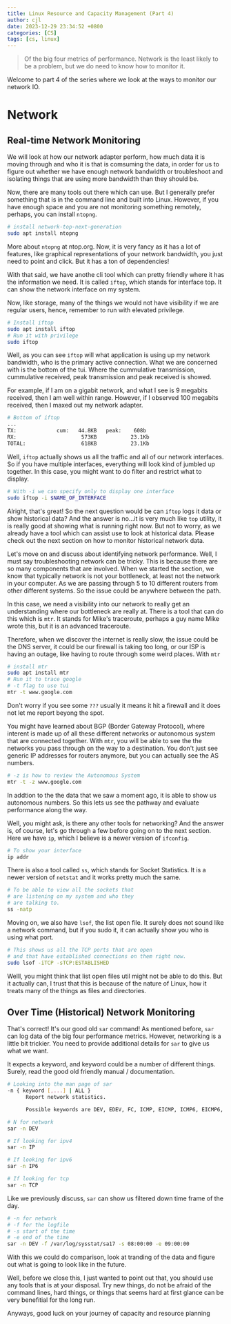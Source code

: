 ```yaml
---
title: Linux Resource and Capacity Management (Part 4)
author: cjl
date: 2023-12-29 23:34:52 +0800
categories: [CS]
tags: [cs, linux]
---
```


> Of the big four metrics of performance.
> Network is the least likely to be a problem,
> but we do need to know how to monitor it.

Welcome to part 4 of the series where we look at
the ways to monitor our network IO.

# Network

## Real-time Network Monitoring

We will look at how our network adapter perform, 
how much data it is moving through and who it is 
that is comsuming the data, in order for us to figure out
whether we have enough network bandwidth or troubleshoot and isolating
things that are using more bandwidth than they should be.

Now, there are many tools out there which can use.
But I generally prefer something that is in the command line and
built into Linux. However, if you have enough space and you are not
monitoring something remotely, perhaps, you can install `ntopng`.

```bash
# install network-top-next-generation
sudo apt install ntopng 
```

More about `ntopng` at ntop.org. Now, it is very fancy as it has a lot of
features, like graphical representations of your network bandwidth, you just
need to point and click. But it has a ton of dependencies!

With that said, we have anothe cli tool which can pretty friendly
where it has the information we need. It is called `iftop`, which stands
for interface top. It can show the network interface on my system.

Now, like storage, many of the things we would not have visibility if
we are regular users, hence, remember to run with elevated privilege.

```bash
# Install iftop
sudo apt install iftop
# Run it with privilege
sudo iftop
```

Well, as you can see `iftop` will what application is using up
my network bandwidth, who is the primary active connection.
What we are concerned with is the bottom of the tui.
Where the cummulative transmission, cummulative received,
peak transmission and peak received is showed.

For example, if I am on a gigabit network, and what I see is 9 megabits
received, then I am well within range. However, if I observed 100 megabits
received, then I maxed out my network adapter.

```bash
# Bottom of iftop
...
TX:             cum:   44.8KB   peak:    608b                                                                                                                             rates:      0b      0b     45b
RX:                     573KB           23.1Kb                                                                                                                                        0b    205b   1.41Kb
TOTAL:                  618KB           23.1Kb                                                                                                                                        0b    205b   1.45Kb
```

Well, `iftop` actually shows us all the traffic and all of our
network interfaces. So if you have multiple interfaces, everything
will look kind of jumbled up together. In this case, you might want to
do filter and restrict what to display.

```bash
# With -i we can specify only to display one interface
sudo iftop -i $NAME_OF_INTERFACE
```

Alright, that's great! So the next question would be can `iftop` logs
it data or show historical data? And the answer is no...it is very much 
like `top` utility, it is really good at showing what is running right now.
But not to worry, as we already have a tool which can assist use to look
at historical data. Please check out the next section on how to monitor
historical network data.

Let's move on and discuss about identifying network performance. Well,
I must say troubleshooting network can be tricky.
This is because there are so many components that are involved.
When we started the section, we know that typically network is not your
bottleneck, at least not the network in your computer. As we are passing
through 5 to 10 different routers from other different systems. So the
issue could be anywhere between the path.

In this case, we need a visibility into our network to really get an
understanding where our bottleneck are really at. There is a tool that can
do this which is `mtr`. It stands for Mike's traceroute, perhaps a guy name
Mike wrote this, but it is an advanced traceroute.

Therefore, when we discover the internet is really slow, the issue could be
the DNS server, it could be our firewall is taking too long, or our ISP
is having an outage, like having to route through some weird places. With `mtr`

```bash
# install mtr
sudo apt install mtr
# Run it to trace google
# -t flag to use tui
mtr -t www.google.com
```

Don't worry if you see some `???` usually it means it hit a firewall and it
does not let me report beyong the spot.

You might have learned about BGP (Border Gateway Protocol), where interent is
made up of all these different networks or autonomous system that are connected
together. With `mtr`, you will be able to see the the networks you pass through
on the way to a destination. You don't just see generic IP addresses for routers
anymore, but you can actually see the AS numbers.

```bash
# -z is how to review the Autonomous System
mtr -t -z www.google.com
```

In addtion to the the data that we saw a moment ago, it is able to show us
autonomous numbers. So this lets us see the pathway and evaluate performance
along the way.

Well, you might ask, is there any other tools for networking?
And the answer is, of course, let's go through a few before going on to the
next section. Here we have `ip`, which I believe is a newer version of
`ifconfig`.

```bash
# To show your interface
ip addr
```

There is also a tool called `ss`, which stands for Socket Statistics. It
is a newer version of `netstat` and it works pretty much the same.

```bash
# To be able to view all the sockets that
# are listening on my system and who they
# are talking to.
ss -natp
```

Moving on, we also have `lsof`, the list open file. It surely does not sound
like a network command, but if you sudo it, it can actually show you who is
using what port.

```bash
# This shows us all the TCP ports that are open
# and that have established connections on them right now.
sudo lsof -iTCP -sTCP:ESTABLISHED
```

Welll, you might think that list open files util might not be able to do this.
But it actually can, I trust that this is because of the nature of Linux, how
it treats many of the things as files and directories.

## Over Time (Historical) Network Monitoring

That's correct! It's our good old `sar` command!
As mentioned before, `sar` can log data of the big four performance metrics.
However, networking is a little bit trickier. You need to provide additional
details for `sar` to give us what we want.

It expects a keyword, and keyword could be a number of different things.
Surely, read the good old friendly manual / documentation.

```bash
# Looking into the man page of sar
-n { keyword [,...] | ALL }
      Report network statistics.

      Possible keywords are DEV, EDEV, FC, ICMP, EICMP, ICMP6, EICMP6, IP, EIP, IP6, EIP6, NFS, NFSD, SOCK, SOCK6, SOFT, TCP, ETCP, UDP and UDP6.

# N for network
sar -n DEV

# If looking for ipv4
sar -n IP

# If looking for ipv6
sar -n IP6

# If looking for tcp
sar -n TCP
```

Like we previously discuss, `sar` can show us filtered down time frame of
the day.

```bash
# -n for network
# -f for the logfile
# -s start of the time
# -e end of the time
sar -n DEV -f /var/log/sysstat/sa17 -s 08:00:00 -e 09:00:00
```

With this we could do comparison, look at tranding of the data
and figure out what is going to look like in the future.

Well, before we close this, I just wanted to point out that,
you should use any tools that is at your disposal. Try new things,
do not be afraid of the command lines, hard things, or things that
seems hard at first glance can be very benefitial for the long run.

Anyways, good luck on your journey of capacity and resource planning
